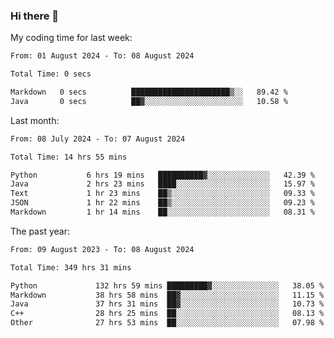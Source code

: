 ### Hi there 👋

My coding time for last week:

<!--START_SECTION:week-->

```txt
From: 01 August 2024 - To: 08 August 2024

Total Time: 0 secs

Markdown   0 secs          ██████████████████████▒░░   89.42 %
Java       0 secs          ██▓░░░░░░░░░░░░░░░░░░░░░░   10.58 %
```

<!--END_SECTION:week-->

Last month:

<!--START_SECTION:month-->

```txt
From: 08 July 2024 - To: 07 August 2024

Total Time: 14 hrs 55 mins

Python           6 hrs 19 mins   ██████████▓░░░░░░░░░░░░░░   42.39 %
Java             2 hrs 23 mins   ████░░░░░░░░░░░░░░░░░░░░░   15.97 %
Text             1 hr 23 mins    ██▒░░░░░░░░░░░░░░░░░░░░░░   09.33 %
JSON             1 hr 22 mins    ██▒░░░░░░░░░░░░░░░░░░░░░░   09.23 %
Markdown         1 hr 14 mins    ██░░░░░░░░░░░░░░░░░░░░░░░   08.31 %
```

<!--END_SECTION:month-->

The past year:

<!--START_SECTION:year-->

```txt
From: 09 August 2023 - To: 08 August 2024

Total Time: 349 hrs 31 mins

Python             132 hrs 59 mins █████████▓░░░░░░░░░░░░░░░   38.05 %
Markdown           38 hrs 58 mins  ██▓░░░░░░░░░░░░░░░░░░░░░░   11.15 %
Java               37 hrs 31 mins  ██▓░░░░░░░░░░░░░░░░░░░░░░   10.73 %
C++                28 hrs 25 mins  ██░░░░░░░░░░░░░░░░░░░░░░░   08.13 %
Other              27 hrs 53 mins  ██░░░░░░░░░░░░░░░░░░░░░░░   07.98 %
```

<!--END_SECTION:year-->

